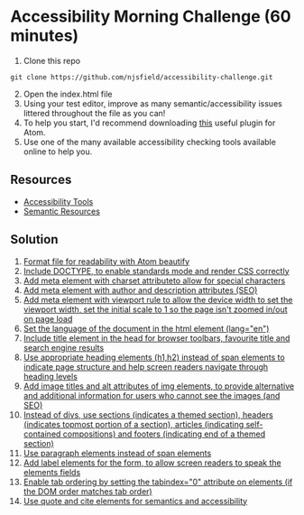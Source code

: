 # Accessibility Morning Challenge (60 minutes)

1. Clone this repo
```
git clone https://github.com/njsfield/accessibility-challenge.git
```

2. Open the index.html file
3. Using your test editor, improve as many semantic/accessibility issues littered throughout the file as you can!
4. To help you start, I'd recommend downloading [this](https://atom.io/packages/atom-beautify) useful plugin for Atom.
5. Use one of the many available accessibility checking tools available online to help you.

## Resources
- [Accessibility Tools](https://github.com/jsms90/web-accessibility/blob/master/tools-that-can-help.md)
- [Semantic Resources](https://github.com/foundersandcoders/master-reference/blob/master/coursebook/precourse/resources.md#semantic-hmtl)

## Solution

1. [Format file for readability with Atom beautify](https://www.granneman.com/webdev/coding/formatting-and-indenting-your-html/)
2. [Include DOCTYPE, to enable standards mode and render CSS correctly](http://reference.sitepoint.com/css/doctypesniffing)
3. [Add meta element with charset attributeto allow for special characters](https://www.w3.org/International/questions/qa-html-encoding-declarations.en)
4. [Add meta element with author and description attributes (SEO)](https://teamtreehouse.com/community/what-are-the-essential-meta-tags-i-should-be-using-in-every-project)
5. [Add meta element with viewport rule to allow the device width to set the viewport width, set the initial scale to 1 so the page isn't zoomed in/out on page load ](https://developer.mozilla.org/en/docs/Mozilla/Mobile/Viewport_meta_tag)
6. [Set the language of the document in the html element (lang="en")](https://www.w3.org/International/questions/qa-html-language-declarations)
7. [Include title element in the head for browser toolbars, favourite title and search engine results](https://www.codecademy.com/en/forum_questions/517b5fa9fdbfd72bac0026b2)
8. [Use appropriate heading elements (h1,h2) instead of span elements to indicate page structure and help screen readers navigate through heading levels](http://accessiblehtmlheadings.com/)
9. [Add image titles and alt attributes of img elements, to provide alternative and additional information for users who cannot see the images (and SEO)](https://www.searchenginejournal.com/image-alt-text-vs-image-title-whats-the-difference/)
10. [Instead of divs, use sections (indicates a themed section), headers (indicates topmost portion of a section), articles (indicating self-contained compositions) and footers (indicating end of a themed section)](http://www.hongkiat.com/blog/html-5-semantics/)
11. [Use paragraph elements instead of span elements](http://www.456bereastreet.com/archive/200903/use_the_p_element_to_create_paragraphs/)
12. [Add label elements for the form, to allow screen readers to speak the elements fields](https://developer.mozilla.org/en-US/docs/Learn/HTML/Forms/How_to_structure_an_HTML_form)
13. [Enable tab ordering by setting the tabindex="0" attribute on elements (if the DOM order matches tab order)](http://adrianroselli.com/2014/11/dont-use-tabindex-greater-than-0.html)
14. [Use quote and cite elements for semantics and accessibility](http://html5doctor.com/blockquote-q-cite/)
